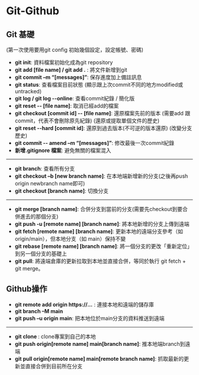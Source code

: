 # Git-Github <br />
## Git 基礎 <br />
(第一次使用要用git config 初始幾個設定，設定帳號、密碼) <br />
- **git init**: 資料檔案初始化成為git repository <br />
- **git add [file name] / git add .**  : 將文件新增到git <br />
- **git commit –m “[messages]”**: 保存進度加上備註訊息 <br />
- **git status**: 查看檔案目前狀態 (顯示跟上次commit不同的地方modified或 untracked)
- **git log / git log --online**: 查看commit紀錄 / 簡化版 <br />
- **git reset -- [file name]**: 取消已經add的檔案 <br />
- **git checkout [commit id] -- [file name]**: 還原檔案先前的版本 (需要add 跟 commit，代表不會刪除原先紀錄) (還原或提取單個文件的歷史) <br />
- **git reset --hard [commit id]**: 還原到過去版本(不可逆的版本還原) (改變分支歷史) <br />
- **git commit -- amend –m “[messages]”**: 修改最後一次commit紀錄 <br />
- **新增.gitignore 檔案**: 避免無關的檔案混入 <br />
---
- **git branch**: 查看所有分支 <br />
- **git checkout –b [new branch name]**: 在本地端新增新的分支(之後再push origin newbranch name即可) <br />
- **git checkout [branch name]**: 切換分支 <br />
---
- **git merge [branch name]**: 合併分支到當前的分支(需要先checkout到要合併進去的那個分支) <br />
- **git push -u [remote name] [branch name]**: 將本地新增的分支上傳到遠端
- **git fetch [remote name] [branch name]**: 更新本地的遠端分支參考（如 origin/main），但本地分支（如 main）保持不變
- **git rebase [remote name] [branch name]**: 將一個分支的更改「重新定位」到另一個分支的基礎上
- **git pull**: 將遠端倉庫的更新拉取到本地並直接合併，等同於執行 git fetch + git merge。

## Github操作 <br />
- **git remote add origin https://...** : 連接本地和遠端的儲存庫 <br />
- **git branch –M main** <br />
- **git push –u origin main**: 把本地位於main分支的資料推送到遠端 <br />
---
- **git clone <website url>**: clone專案到自己的本地 <br />
- **git push origin[remote name] main[branch name]**: 推本地端branch到遠端 <br />
- **git pull origin[remote name] main[remote branch name]**: 抓取最新的更新並直接合併到目前所在分支 <br />

